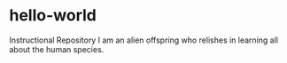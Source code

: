 # hello-world
Instructional Repository
I am an alien offspring who relishes in learning all about the human species.
